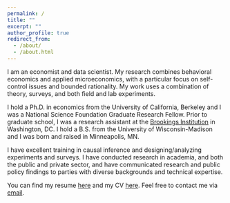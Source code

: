 ```yaml
---
permalink: /
title: ""
excerpt: ""
author_profile: true
redirect_from:
  - /about/
  - /about.html
---
```


I am an economist and data scientist. My research combines behavioral economics and applied microeconomics, with a particular focus on self-control issues and bounded rationality. My work uses a combination of theory, surveys, and both field and lab experiments.

I hold a Ph.D. in economics from the University of California, Berkeley and I was a National Science Foundation Graduate Research Fellow. Prior to graduate school, I was a research assistant at the [Brookings Institution](https://www.brookings.edu/) in Washington, DC. I hold a B.S. from the University of Wisconsin-Madison and I was born and raised in Minneapolis, MN.

I have excellent training in causal inference and designing/analyzing experiments and surveys. I have conducted research in academia, and both the public and private sector, and have communicated research and public policy findings to parties with diverse backgrounds and technical expertise.

You can find my resume [here](https://ekoepcke.github.io/files/KoepckeResume.pdf) and my CV [here](https://ekoepcke.github.io/files/KoepckeCV.pdf). Feel free to contact me via [email](mailto:eric_koepcke@berkeley.edu).
